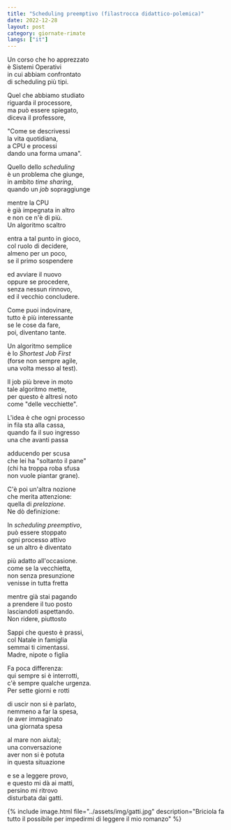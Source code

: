 ```yaml
---
title: "Scheduling preemptivo (filastrocca didattico-polemica)"
date: 2022-12-28
layout: post
category: giornate-rimate
langs: ["it"]
---
```


Un corso che ho apprezzato<br>
è Sistemi Operativi<br>
in cui abbiam confrontato<br>
di scheduling più tipi.

Quel che abbiamo studiato<br>
riguarda il processore,<br>
ma può essere spiegato,<br>
diceva il professore,

"Come se descrivessi<br>
la vita quotidiana,<br>
a CPU e processi<br>
dando una forma umana".

Quello dello _scheduling_<br>
è un problema che giunge,<br>
in ambito _time sharing_,<br>
quando un _job_ sopraggiunge

mentre la CPU<br>
è già impegnata in altro<br>
e non ce n'è di più.<br>
Un algoritmo scaltro

entra a tal punto in gioco,<br>
col ruolo di decidere,<br>
almeno per un poco,<br>
se il primo sospendere

ed avviare il nuovo<br>
oppure se procedere,<br>
senza nessun rinnovo,<br>
ed il vecchio concludere.

Come puoi indovinare,<br>
tutto è più interessante<br>
se le cose da fare,<br>
poi, diventano tante.

Un algoritmo semplice<br>
è lo _Shortest Job First_<br>
(forse non sempre agile,<br>
una volta messo al test).

Il job più breve in moto<br>
tale algoritmo mette,<br>
per questo è altresì noto<br>
come "delle vecchiette".

L'idea è che ogni processo<br>
in fila sta alla cassa,<br>
quando fa il suo ingresso<br>
una che avanti passa

adducendo per scusa<br>
che lei ha "soltanto il pane"<br>
(chi ha troppa roba sfusa<br>
non vuole piantar grane).

C'è poi un'altra nozione<br>
che merita attenzione:<br>
quella di _prelazione_.<br>
Ne dò definizione:

In _scheduling preemptivo_,<br>
può essere stoppato<br> 
ogni processo attivo<br>
se un altro è diventato

più adatto all'occasione.<br>
come se la vecchietta,<br>
non senza presunzione<br>
venisse in tutta fretta

mentre già stai pagando<br>
a prendere il tuo posto<br>
lasciandoti aspettando.<br>
Non ridere, piuttosto

Sappi che questo è prassi,<br>
col Natale in famiglia<br>
semmai ti cimentassi.<br>
Madre, nipote o figlia

Fa poca differenza:<br>
qui sempre si è interrotti,<br>
c'è sempre qualche urgenza.<br>
Per sette giorni e rotti

di uscir non si è parlato,<br>
nemmeno a far la spesa,<br>
(e aver immaginato<br>
una giornata spesa

al mare non aiuta);<br>
una conversazione<br>
aver non si è potuta<br>
in questa situazione

e se a leggere provo,<br>
e questo mi dà ai matti,<br>
persino mi ritrovo<br>
disturbata dai gatti.

{% include image.html file="../assets/img/gatti.jpg" description="Briciola fa tutto il possibile per impedirmi di leggere il mio romanzo" %}